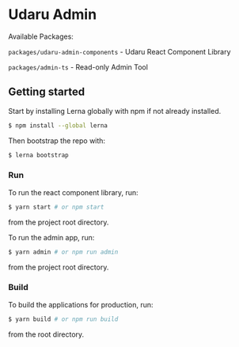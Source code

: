 # Udaru Admin

Available Packages:

`packages/udaru-admin-components` - Udaru React Component Library

`packages/admin-ts` - Read-only Admin Tool

## Getting started

Start by installing Lerna globally with npm if not already installed.

```sh
$ npm install --global lerna
```

Then bootstrap the repo with:

```sh
$ lerna bootstrap
```

### Run

To run the react component library, run:

```sh
$ yarn start # or npm start
```

from the project root directory.

To run the admin app, run:

```sh
$ yarn admin # or npm run admin
```

from the project root directory.

### Build

To build the applications for production, run:

```sh
$ yarn build # or npm run build
```

from the root directory.

